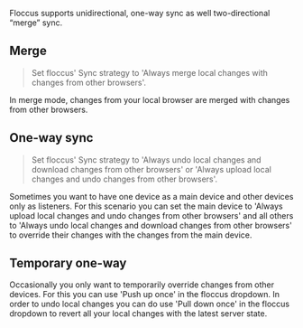 Floccus supports unidirectional, one-way sync as well two-directional “merge” sync.

## Merge

> Set floccus' Sync strategy to 'Always merge local changes with changes from other browsers'.

In merge mode, changes from your local browser are merged with changes from other browsers.

## One-way sync

> Set floccus' Sync strategy to 'Always undo local changes and download changes from other browsers' or 'Always upload local changes and undo changes from other browsers'.

Sometimes you want to have one device as a main device and other devices only as listeners. For this scenario you can set the main device to 'Always upload local changes and undo changes from other browsers' and all others to 'Always undo local changes and download changes from other browsers' to override their changes with the changes from the main device.

## Temporary one-way

Occasionally you only want to temporarily override changes from other devices. For this you can use 'Push up once' in the floccus dropdown.
In order to undo local changes you can do use 'Pull down once' in the floccus dropdown to revert all your local changes with the latest server state.
